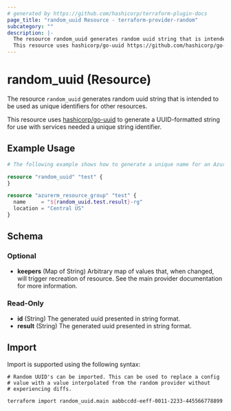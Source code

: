```yaml
---
# generated by https://github.com/hashicorp/terraform-plugin-docs
page_title: "random_uuid Resource - terraform-provider-random"
subcategory: ""
description: |-
  The resource random_uuid generates random uuid string that is intended to be used as unique identifiers for other resources.
  This resource uses hashicorp/go-uuid https://github.com/hashicorp/go-uuid to generate a UUID-formatted string for use with services needed a unique string identifier.
---
```


# random_uuid (Resource)

The resource `random_uuid` generates random uuid string that is intended to be used as unique identifiers for other resources.

This resource uses [hashicorp/go-uuid](https://github.com/hashicorp/go-uuid) to generate a UUID-formatted string for use with services needed a unique string identifier.

## Example Usage

```terraform
# The following example shows how to generate a unique name for an Azure Resource Group.

resource "random_uuid" "test" {
}

resource "azurerm_resource_group" "test" {
  name     = "${random_uuid.test.result}-rg"
  location = "Central US"
}
```

<!-- schema generated by tfplugindocs -->
## Schema

### Optional

- **keepers** (Map of String) Arbitrary map of values that, when changed, will trigger recreation of resource. See the main provider documentation for more information.

### Read-Only

- **id** (String) The generated uuid presented in string format.
- **result** (String) The generated uuid presented in string format.

## Import

Import is supported using the following syntax:

```shell
# Random UUID's can be imported. This can be used to replace a config
# value with a value interpolated from the random provider without
# experiencing diffs.

terraform import random_uuid.main aabbccdd-eeff-0011-2233-445566778899
```
